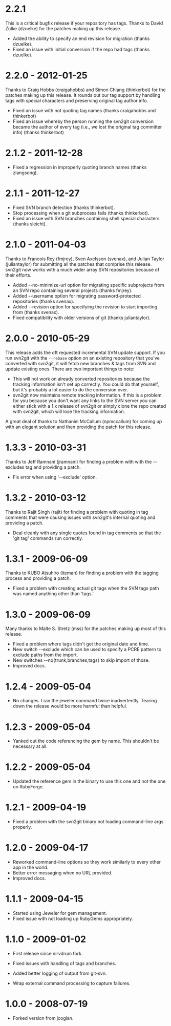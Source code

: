 # 2.2.1

  This is a critical bugfix release if your repository has tags.  Thanks to David Zülke (dzuelke) for the patches making up this release.

  * Added the ability to specify an end revision for migration (thanks dzuelke).
  * Fixed an issue with initial conversion if the repo had tags (thanks dzuelke).

# 2.2.0 - 2012-01-25

  Thanks to Craig Hobbs (craigahobbs) and Simon Chiang (thinkerbot) for the patches making up this release.
  It rounds out our tag support by handling tags with special characters and preserving original tag author info.

  * Fixed an issue with not quoting tag names (thanks craigahobbs and thinkerbot)
  * Fixed an issue whereby the person running the svn2git conversion became the author of every tag (i.e., we lost the
  original tag committer info) (thanks thinkerbot)

# 2.1.2 - 2011-12-28

  * Fixed a regression in improperly quoting branch names (thanks ziangsong).

# 2.1.1 - 2011-12-27

  * Fixed SVN branch detection (thanks thinkerbot).
  * Stop processing when a git subprocess fails (thanks thinkerbot).
  * Fixed an issue with SVN branches containing shell special characters (thanks sleicht).

# 2.1.0 - 2011-04-03

  Thanks to Francois Rey (fmjrey), Sven Axelsson (svenax), and Julian Taylor (juliantaylor) for submitting all the patches
  that comprise this release.  svn2git now works with a much wider array SVN repositories because of their efforts.
  
  * Added --no-minimize-url option for migrating specific subprojects from an SVN repo containing several projects (thanks fmjrey).
  * Added --username option for migrating password-protected repositories (thanks svenax).
  * Added --revision option for specifying the revision to start importing from (thanks svenax).
  * Fixed compatibility with older versions of git (thanks juliantaylor).

# 2.0.0 - 2010-05-29

  This release adds the oft requested incremental SVN update support.  If you run svn2git with the `--rebase` option on an existing
  repository that you've converted with svn2git, it will fetch new branches & tags from SVN and update existing ones.  There are
  two important things to note:

  * This will not work on already converted repositories because the tracking information isn't set up correctly.  You could do that
  yourself, but it's probably a lot easier to do the conversion over.
  * svn2git now maintains remote tracking information.  If this is a problem for you because you don't want any links to the SVN server
  you can either stick with a 1.x release of svn2git or simply clone the repo created with svn2git, which will lose the tracking information.

  A great deal of thanks to Nathaniel McCallum (npmccallum) for coming up with an elegant solution and then providing the patch for this release.

# 1.3.3 - 2010-03-31

  Thanks to Jeff Ramnani (jramnani) for finding a problem with with the --excludes tag and providing a patch.

  * Fix error when using '--exclude' option.

# 1.3.2 - 2010-03-12

  Thanks to Rajit Singh (rajit) for finding a problem with quoting in tag comments that were causing issues with svn2git's internal
  quoting and providing a patch.

  * Deal cleanly with any single quotes found in tag comments so that the 'git tag' commands run correctly.

# 1.3.1 - 2009-06-09

  Thanks to KUBO Atsuhiro (iteman) for finding a problem with the tagging process and providing a patch.
  
  * Fixed a problem with creating actual git tags when the SVN tags path was named anything other than 'tags.'

# 1.3.0 - 2009-06-09

  Many thanks to Malte S. Stretz (mss) for the patches making up most of this release.

  * Fixed a problem where tags didn't get the original date and time.
  * New switch --exclude which can be used to specify a PCRE pattern to exclude paths from the import.
  * New switches --no{trunk,branches,tags} to skip import of those.
  * Improved docs.

# 1.2.4 - 2009-05-04

  * No changes.  I ran the jeweler command twice inadvertently.  Tearing down the release would be more harmful than helpful.

# 1.2.3 - 2009-05-04

  * Yanked out the code referencing the gem by name.  This shouldn't be necessary at all.

# 1.2.2 - 2009-05-04

  * Updated the reference gem in the binary to use this one and not the one on RubyForge.

# 1.2.1 - 2009-04-19

  * Fixed a problem with the svn2git binary not loading command-line args properly.

# 1.2.0 - 2009-04-17

  * Reworked command-line options so they work similarly to every other app in the world.
  * Better error messaging when no URL provided.
  * Improved docs.

# 1.1.1 - 2009-04-15
  
  * Started using Jeweler for gem management.
  * Fixed issue with not loading up RubyGems appropriately.

# 1.1.0 - 2009-01-02

  * First release since nirvdrum fork.
  
  * Fixed issues with handling of tags and branches.
  * Added better logging of output from git-svn.
  * Wrap external command processing to capture failures.

# 1.0.0 - 2008-07-19

  * Forked version from jcoglan.
